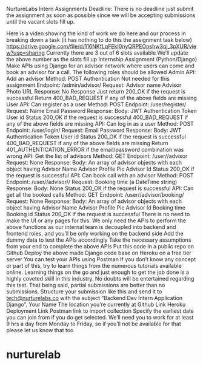 NurtureLabs Intern Assignments
Deadline: There is no deadline just submit the assignment as soon as possible since we will be accepting submissions until the vacant slots fill up.

Here is a video showing the kind of work we do here and our process in breaking down a task (it has nothing to do this the assignment task below) https://drive.google.com/file/d/116NKfLqFEkI0nyQRPEOpshw3qj_3pXUR/view?usp=sharing
Currently there are 3 out of 6 slots available
We’ll update the above number as the slots fill up
Internship Assignment (Python/Django)
Make APIs using Django for an advisor network where users can come and book an advisor for a call.
The following roles should be allowed
Admin
API: Add an advisor
Method:
POST
Authentication
Not needed for this assignment
Endpoint: 
/admin/advisor/
Request:
Advisor name
Advisor Photo URL
Response:
No Response
Just return 200_OK if the request is successful
Return 400_BAD_REQUEST if any of the above fields are missing
User
API: Can register as a user
Method:
POST
Endpoint: 
/user/register/
Request:
Name
Email
Password
Response:
Body:
JWT Authentication Token
User id
Status
200_OK if the request is successful
400_BAD_REQUEST if any of the above fields are missing
API: Can log in as a user
Method:
POST
Endpoint: 
/user/login/
Request:
Email
Password
Response:
Body:
JWT Authentication Token
User id
Status
200_OK if the request is successful
400_BAD_REQUEST if any of the above fields are missing
Return 401_AUTHENTICATION_ERROR if the email/password combination was wrong
API: Get the list of advisors
Method:
GET
Endpoint: 
/user/<user-id>/advisor
Request:
None
Response:
Body:
An array of advisor objects with each object having
Advisor Name
Advisor Profile Pic
Advisor Id
Status
200_OK if the request is successful
API: Can book call with an advisor
Method:
POST
Endpoint: 
/user/<user-id>/advisor/<advisor-id>/
Request:
Booking time (a DateTime string)
Response:
Body:
None
Status
200_OK if the request is successful
API: Can get all the booked calls
Method:
GET
Endpoint: 
/user/<user-id>/advisor/booking/
Request:
None
Response:
Body:
An array of advisor objects with each object having
Advisor Name
Advisor Profile Pic
Advisor Id
Booking time
Booking id
Status
200_OK if the request is successful
There is no need to make the UI or any pages for this. We only need the APIs to perform the above functions as our internal team is decoupled into backend and frontend roles, and you’ll be only working on the backend side
Add the dummy data to test the APIs accordingly
Take the necessary assumptions from your end to complete the above APIs
Put this code in a public repo on Github
Deploy the above made Django code base on Heroku on a free tier server
You can test your APIs using Postman
If you don’t know any concept or part of this, try to learn things from the numerous tutorials available online. Learning things on the go and just enough to get the job done is a highly coveted skill in this industry.
No doubts will be entertained regarding this test. That being said, partial submissions are better than no submissions.
Structure your submission like this and send it to tech@nurturelabs.co with the subject “Backend Dev Intern Application Django”.
Your Name
The location you’re currently at
Github Link
Heroku Deployment Link
Postman link to import collection 
Specify the earliest date you can join from if you do get selected. We’ll need you to work for at least 9 hrs a day from Monday to Friday, so if you’ll not be available for that please let us know that too

 


# nurturelab
